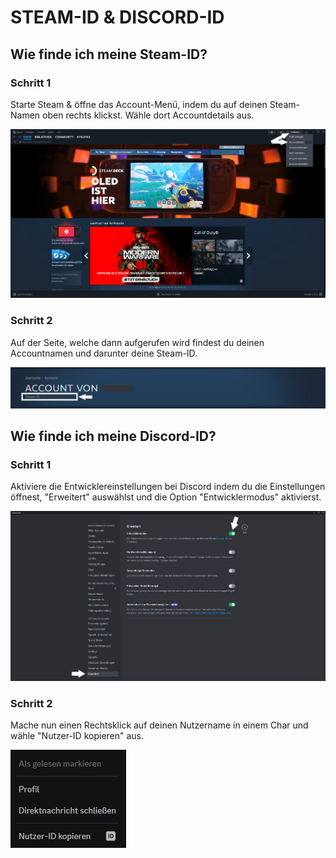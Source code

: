 # STEAM-ID & DISCORD-ID

## Wie finde ich meine Steam-ID?

### Schritt 1

Starte Steam & öffne das Account-Menü, indem du auf deinen Steam-Namen oben rechts klickst. Wähle dort Accountdetails aus.

![Steam-ID | Schritt 1](../../assets/steam-one.png)

### Schritt 2

Auf der Seite, welche dann aufgerufen wird findest du deinen Accountnamen und darunter deine Steam-ID.

![Steam-ID | Schritt 2](../../assets/steam-two.png)

## Wie finde ich meine Discord-ID?

### Schritt 1

Aktiviere die Entwicklereinstellungen bei Discord indem du die Einstellungen öffnest, "Erweitert" auswählst und die Option "Entwicklermodus" aktivierst.

![Discord-ID | Schritt 1](../../assets/discord-one.png)

### Schritt 2

Mache nun einen Rechtsklick auf deinen Nutzername in einem Char und wähle "Nutzer-ID kopieren" aus.

![Discord-ID | Schritt 2](../../assets/discord-two.png)